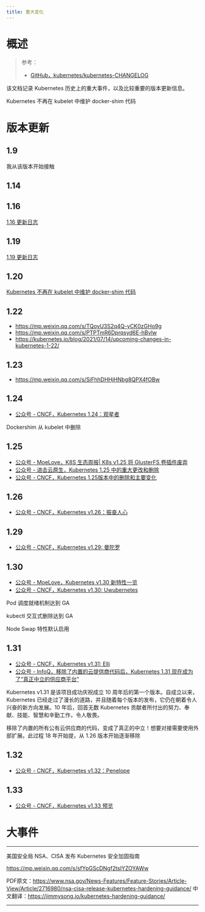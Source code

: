 ```yaml
---
title: 重大变化
---
```


# 概述

> 参考：
> 
> - [GitHub，kubernetes/kubernetes-CHANGELOG](https://github.com/kubernetes/kubernetes/tree/master/CHANGELOG)

该文档记录 Kubernetes 历史上的重大事件，以及比较重要的版本更新信息。


Kubernetes 不再在 kubelet 中维护 docker-shim 代码

# 版本更新

## 1.9

我从该版本开始接触

## 1.14



## 1.16

[1.16 更新日志](https://github.com/kubernetes/kubernetes/blob/master/CHANGELOG/CHANGELOG-1.16.md)

## 1.19

[1.19 更新日志](https://github.com/kubernetes/kubernetes/blob/master/CHANGELOG/CHANGELOG-1.19.md)

## 1.20

[Kubernetes 不再在 kubelet 中维护 docker-shim 代码](https://kubernetes.io/blog/2020/12/02/dont-panic-kubernetes-and-docker/)

## 1.22

- https://mp.weixin.qq.com/s/TQoyU3S2q4Q-yCK0zGHo9g
- https://mp.weixin.qq.com/s/PTPTmR6Dprqsyd6E-hBvlw
- https://kubernetes.io/blog/2021/07/14/upcoming-changes-in-kubernetes-1-22/

## 1.23

- https://mp.weixin.qq.com/s/SiFhhDHHjHNbg8QPX4fOBw

## 1.24

- [公众号 - CNCF，Kubernetes 1.24：观星者](https://mp.weixin.qq.com/s/Nd9UFyqRKS6qpUJGF9nAYg)

Dockershim 从 kubelet 中删除

## 1.25

- [公众号 - MoeLove，K8S 生态周报| K8s v1.25 将 GlusterFS 卷插件废弃](https://mp.weixin.qq.com/s/6nhv2zQIAOAfUJ661YmDsQ)
- [公众号 - 进击云原生，Kubernetes 1.25 中的重大更改和删除](https://mp.weixin.qq.com/s/6yrd1Dtf0wA0Ixu-Fr4MNQ)
- [公众号 - CNCF，Kubernetes 1.25版本中的删除和主要变化](https://mp.weixin.qq.com/s/Rn0A8SzLJvPJbwAIhHuRbQ)

## 1.26

- [公众号 - CNCF，Kubernetes v1.26：振奋人心](https://mp.weixin.qq.com/s/P-pJ8Fl-GxZwz76GdxGbuA)

## 1.29

- [公众号 - CNCF，Kubernetes v1.29: 曼陀罗](https://mp.weixin.qq.com/s/Oyf7h1BOfnKPHBg41C4RZg)

## 1.30

- [公众号 - MoeLove，Kubernetes v1.30 新特性一览](https://mp.weixin.qq.com/s/xzvrT9hHEsuKoau4xMkzHw)
- [公众号 - CNCF，Kubernetes v1.30: Uwubernetes](https://mp.weixin.qq.com/s/IvNMoGNULhb7oIxTyuBUWg)

Pod 调度就绪机制达到 GA

kubectl 交互式删除达到 GA

Node Swap 特性默认启用

## 1.31

- [公众号 - CNCF，Kubernetes v1.31: Elli](https://mp.weixin.qq.com/s/vmuBM3M6AgfJ9gQ3O89YRA)
- [公众号 - InfoQ，移除了内置的云提供商代码后，Kubernetes 1.31 现在成为了“真正中立的供应商平台”](https://mp.weixin.qq.com/s/N3hqDbAnzK8kPOhxRLGRlg)

Kubernetes v1.31 是该项目成功庆祝成立 10 周年后的第一个版本。自成立以来，Kubernetes 已经走过了漫长的道路，并且随着每个版本的发布，它仍在朝着令人兴奋的新方向发展。10 年后，回首无数 Kubernetes 贡献者所付出的努力、奉献、技能、智慧和辛勤工作，令人敬畏。

移除了内置的所有公有云供应商的代码，变成了真正的中立！想要对接需要使用外部扩展。此过程 18 年开始提，从 1.26 版本开始逐渐移除

## 1.32

- [公众号 - CNCF，Kubernetes v1.32：Penelope](https://mp.weixin.qq.com/s/oLWVRg_q0waFQjed0qsK3Q)

## 1.33

- [公众号 - CNCF，Kubernetes v1.33 预览](https://mp.weixin.qq.com/s/sGe5eYS8PTSbyMDJ1IBIyg)

# 大事件

---

美国安全局 NSA、CISA 发布 Kubernetes 安全加固指南

<https://mp.weixin.qq.com/s/sfYpGScDNgf2tsIYZOYAWw>

PDF原文：<https://www.nsa.gov/News-Features/Feature-Stories/Article-View/Article/2716980/nsa-cisa-release-kubernetes-hardening-guidance/>
中文翻译：<https://jimmysong.io/kubernetes-hardening-guidance/>

---

